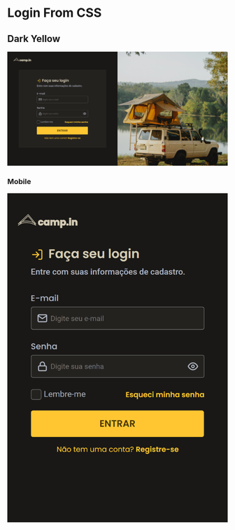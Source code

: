 # Login From CSS

## Dark Yellow
![preview](./Login-From-CSS-Dark-Yellow-1440x747.png)

### Mobile
![preview](./Login-From-CSS-Dark-Yellow-425x635.png)
